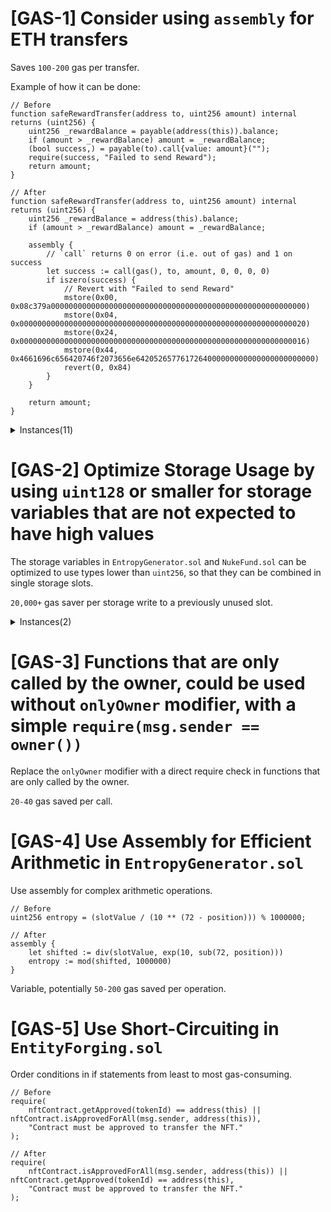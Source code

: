 # [GAS-1] Consider using `assembly` for ETH transfers

Saves `100-200` gas per transfer.

Example of how it can be done:

```solidity
// Before
function safeRewardTransfer(address to, uint256 amount) internal returns (uint256) {
    uint256 _rewardBalance = payable(address(this)).balance;
    if (amount > _rewardBalance) amount = _rewardBalance;
    (bool success,) = payable(to).call{value: amount}("");
    require(success, "Failed to send Reward");
    return amount;
}

// After
function safeRewardTransfer(address to, uint256 amount) internal returns (uint256) {
    uint256 _rewardBalance = address(this).balance;
    if (amount > _rewardBalance) amount = _rewardBalance;
    
    assembly {
        // `call` returns 0 on error (i.e. out of gas) and 1 on success
        let success := call(gas(), to, amount, 0, 0, 0, 0)
        if iszero(success) {
            // Revert with "Failed to send Reward"
            mstore(0x00, 0x08c379a000000000000000000000000000000000000000000000000000000000)
            mstore(0x04, 0x0000000000000000000000000000000000000000000000000000000000000020)
            mstore(0x24, 0x0000000000000000000000000000000000000000000000000000000000000016)
            mstore(0x44, 0x4661696c656420746f2073656e6420526577617264000000000000000000000000)
            revert(0, 0x84)
        }
    }
    
    return amount;
}
```

<details>

<summary> Instances(11) </summary>

```bash
Found in DevFund/DevFund.sol
20:  (bool success, ) = payable(owner()).call{ value: remaining }('');
        require(success, 'Failed to send Ether to owner');
```

[Link to code](https://github.com/code-423n4/2024-07-traitforge/blob/279b2887e3d38bc219a05d332cbcb0655b2dc644/contracts/DevFund/DevFund.sol#L20)

```bash
Found in DevFund/DevFund.sol
24:  (bool success, ) = payable(owner()).call{ value: msg.value }('');
      require(success, 'Failed to send Ether to owner');
```

[Link to code](https://github.com/code-423n4/2024-07-traitforge/blob/279b2887e3d38bc219a05d332cbcb0655b2dc644/contracts/DevFund/DevFund.sol#L24)

```bash
Found in DevFund/DevFund.sol
83: (bool success, ) = payable(to).call{ value: amount }('');
    require(success, 'Failed to send Reward');
```

[Link to code](https://github.com/code-423n4/2024-07-traitforge/blob/279b2887e3d38bc219a05d332cbcb0655b2dc644/contracts/DevFund/DevFund.sol#L83)

```bash
Found in EntityForging/EntityForging.so
156:    (bool success, ) = nukeFundAddress.call{ value: devFee }('');
        require(success, 'Failed to send to NukeFund');
        (bool success_forge, ) = forgerOwner.call{ value: forgerShare }('');
        require(success_forge, 'Failed to send to Forge Owner');
```

[Link to code](https://github.com/code-423n4/2024-07-traitforge/blob/279b2887e3d38bc219a05d332cbcb0655b2dc644/contracts/EntityForging/EntityForging.sol#L156-L159)

```bash
Found in EntityTrading/EntityTrading.sol
77:    (bool success, ) = payable(listing.seller).call{ value: sellerProceeds }(
      ''
    );
    require(success, 'Failed to send to seller');
```

[Link to code](https://github.com/code-423n4/2024-07-traitforge/blob/279b2887e3d38bc219a05d332cbcb0655b2dc644/contracts/EntityTrading/EntityTrading.sol#L77C1-L80C50)

```bash
Found in EntityTrading/EntityTrading.sol
114: (bool success, ) = nukeFundAddress.call{ value: amount }('');
     require(success, 'Failed to send Ether to NukeFund');
```

[Link to code](https://github.com/code-423n4/2024-07-traitforge/blob/279b2887e3d38bc219a05d332cbcb0655b2dc644/contracts/EntityTrading/EntityTrading.sol#L114C5-L115C58)

```bash
Found in NukeFund/NukeFund.sol
(bool success, ) = devAddress.call{ value: devShare }('');
require(success, 'ETH send failed');
(bool success, ) = payable(owner()).call{ value: devShare }('');
require(success, 'ETH send failed');
(bool success, ) = daoAddress.call{ value: devShare }('');
require(success, 'ETH send failed');
```

[Link to code](https://github.com/code-423n4/2024-07-traitforge/blob/main/contracts/NukeFund/NukeFund.sol#L47-L55)

```bash
Found in NukeFund/NukeFund.sol
(bool success, ) = payable(msg.sender).call{ value: claimAmount }('');
require(success, 'Failed to send Ether');
```

[Link to code](https://github.com/code-423n4/2024-07-traitforge/blob/279b2887e3d38bc219a05d332cbcb0655b2dc644/contracts/NukeFund/NukeFund.sol#L177C5-L178C46)

```bash
Found in TraitForgeNft/TraitForgeNft.sol
(bool refundSuccess, ) = msg.sender.call{ value: excessPayment }('');
require(refundSuccess, 'Refund of excess payment failed.');
```

[Link to code](https://github.com/code-423n4/2024-07-traitforge/blob/279b2887e3d38bc219a05d332cbcb0655b2dc644/contracts/TraitForgeNft/TraitForgeNft.sol#L197C7-L198C66)

```bash
Found in TraitForgeNft/TraitForgeNft.sol
(bool refundSuccess, ) = msg.sender.call{ value: budgetLeft }('');
require(refundSuccess, 'Refund failed.');
```

[Link to code](https://github.com/code-423n4/2024-07-traitforge/blob/279b2887e3d38bc219a05d332cbcb0655b2dc644/contracts/TraitForgeNft/TraitForgeNft.sol#L222C7-L223C48)

```bash
Found in TraitForgeNft/TraitForgeNft.sol
(bool success, ) = nukeFundAddress.call{ value: totalAmount }('');
require(success, 'ETH send failed');
```

[Link to code](https://github.com/code-423n4/2024-07-traitforge/blob/279b2887e3d38bc219a05d332cbcb0655b2dc644/contracts/TraitForgeNft/TraitForgeNft.sol#L361C5-L362C41)

</details>

# [GAS-2] Optimize Storage Usage by using `uint128` or smaller for storage variables that are not expected to have high values

The storage variables in `EntropyGenerator.sol` and `NukeFund.sol` can be optimized to use types lower than `uint256`, so that they can be combined in single storage slots.

`20,000+` gas saver per storage write to a previously unused slot.

<details>

<summary> Instances(2) </summary>

```solidity
 uint256[770] private entropySlots; // Array to store entropy values
  uint256 private lastInitializedIndex = 0; // Indexes to keep track of the initialization and usage of entropy values
  uint256 private currentSlotIndex = 0;
  uint256 private currentNumberIndex = 0;
  uint256 private batchSize1 = 256;
  uint256 private batchSize2 = 512;
  // Constants to define the limits for slots and numbers within those slots
  uint256 private maxSlotIndex = 770;
  uint256 private maxNumberIndex = 13;
  uint256 public slotIndexSelectionPoint;
  uint256 public numberIndexSelectionPoint;
```

[Link to code](https://github.com/code-423n4/2024-07-traitforge/blob/279b2887e3d38bc219a05d332cbcb0655b2dc644/contracts/EntropyGenerator/EntropyGenerator.sol#L10C2-L20C44)

```solidity
uint256 public constant MAX_DENOMINATOR = 100000;

  uint256 private fund;
  ITraitForgeNft public nftContract;
  IAirdrop public airdropContract;
  address payable public devAddress;
  address payable public daoAddress;
  uint256 public taxCut = 10;
  uint256 public defaultNukeFactorIncrease = 250;
  uint256 public maxAllowedClaimDivisor = 2;
  uint256 public nukeFactorMaxParam = MAX_DENOMINATOR / 2;
  uint256 public minimumDaysHeld = 3 days;
  uint256 public ageMultiplier;
```

[Link to code](https://github.com/code-423n4/2024-07-traitforge/blob/main/contracts/NukeFund/NukeFund.sol#L12-L24)

</details>

# [GAS-3] Functions that are only called by the owner, could be used without `onlyOwner` modifier, with a simple `require(msg.sender == owner())`

Replace the `onlyOwner` modifier with a direct require check in functions that are only called by the owner.

`20-40` gas saved per call.

# [GAS-4] Use Assembly for Efficient Arithmetic in `EntropyGenerator.sol`

Use assembly for complex arithmetic operations.

```solidity
// Before
uint256 entropy = (slotValue / (10 ** (72 - position))) % 1000000;

// After
assembly {
    let shifted := div(slotValue, exp(10, sub(72, position)))
    entropy := mod(shifted, 1000000)
}
```

Variable, potentially `50-200` gas saved per operation.

# [GAS-5] Use Short-Circuiting in `EntityForging.sol`

Order conditions in if statements from least to most gas-consuming.

```solidity
// Before
require(
    nftContract.getApproved(tokenId) == address(this) || nftContract.isApprovedForAll(msg.sender, address(this)),
    "Contract must be approved to transfer the NFT."
);

// After
require(
    nftContract.isApprovedForAll(msg.sender, address(this)) || nftContract.getApproved(tokenId) == address(this),
    "Contract must be approved to transfer the NFT."
);
```